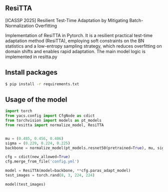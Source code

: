## ResiTTA

[ICASSP 2025] Resilient Test-Time Adaptation by Mitigating Batch-Normalization Overfitting

Implementation of ResiTTA in Pytorch. It is a resilient practical test-time adaptation method (ResiTTA), employing soft constraints on the BN statistics and a low-entropy sampling strategy, which reduces overfitting on domain shifts and enables rapid adaptation. The main model logic is implemented in resitta.py

## Install packages

```bash
$ pip install -r requirements.txt
```

## Usage of the model

```python
import torch
from yacs.config import CfgNode as cdict
from torchvision import models as pt_models
from resitta import normalize_model, ResiTTA


mu = (0.485, 0.456, 0.406)
sigma = (0.229, 0.224, 0.225)
backbone = normalize_model(pt_models.resnet50(pretrained=True), mu, sigma)

cfg = cdict(new_allowed=True)
cfg.merge_from_file('config.yml')

model = ResiTTA(model=backbone, **cfg.paras_adapt_model)
test_images = torch.rand(8, 3, 224, 224)

model(test_images)
```
